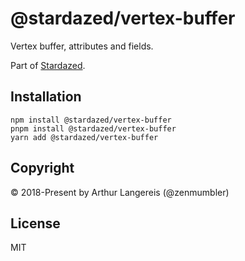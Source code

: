@stardazed/vertex-buffer
========================
Vertex buffer, attributes and fields.

Part of [Stardazed](https://github.com/stardazed/stardazed).

Installation
------------
```
npm install @stardazed/vertex-buffer
pnpm install @stardazed/vertex-buffer
yarn add @stardazed/vertex-buffer
```

Copyright
---------
© 2018-Present by Arthur Langereis (@zenmumbler)

License
-------
MIT
